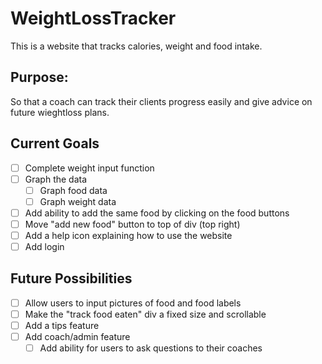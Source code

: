 # WeightLossTracker

This is a website that tracks calories, weight and food intake.

## Purpose:
So that a coach can track their clients progress easily and give advice on future wieghtloss plans.

## Current Goals
- [ ] Complete weight input function
- [ ] Graph the data
  - [ ] Graph food data
  - [ ] Graph weight data
- [ ] Add ability to add the same food by clicking on the food buttons
- [ ] Move "add new food" button to top of div (top right)
- [ ] Add a help icon explaining how to use the website
- [ ] Add login

## Future Possibilities
- [ ] Allow users to input pictures of food and food labels
- [ ] Make the "track food eaten" div a fixed size and scrollable
- [ ] Add a tips feature
- [ ] Add coach/admin feature
  - [ ] Add ability for users to ask questions to their coaches